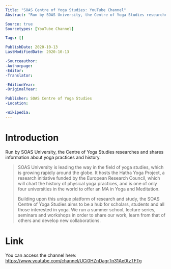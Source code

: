 ```yaml
---
Title: "SOAS Centre of Yoga Studies: YouTube Channel"
Abstract: "Run by SOAS University, the Centre of Yoga Studies researches and shares information about yoga practices and history."

Source: true
Sourcetypes: [YouTube Channel]

Tags: []

PublishDate: 2020-10-13
LastModifiedDate: 2020-10-13

-Sourceauthor:
-Authorpage:
-Editor:
-Translator:

-EditionYear:
-OriginalYear:

Publisher: SOAS Centre of Yoga Studies
-Location:

-Wikipedia:
---
```

# Introduction
Run by SOAS University, the Centre of Yoga Studies researches and shares information about yoga practices and history.

>SOAS University is leading the way in the field of yoga studies, which is growing rapidly around the globe. It hosts the Hatha Yoga Project, a research initiative funded by the European Research Council, which will chart the history of physical yoga practices, and is one of only four universities in the world to offer an MA in Yoga and Meditation. 
>
>Building upon this unique platform of research and study, the SOAS Centre of Yoga Studies aims to be a hub for scholars, students and all those interested in yoga. We run a summer school, lecture series, seminars and workshops in order to share our work, learn from that of others and develop new collaborations.

# Link
You can access the channel here: https://www.youtube.com/channel/UCi0HZnDagrTn31Ae0tzTFTg